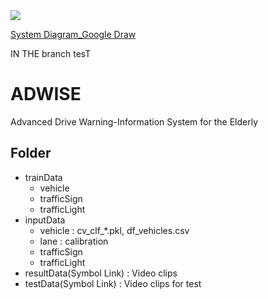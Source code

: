 
<img src="https://docs.google.com/drawings/d/1xSuijiu-CvhSJvg79Gl82rKOAH6X8lPy-HQkul30kFs/pub?w=960&amp;h=720">

[System Diagram_Google Draw](https://docs.google.com/drawings/d/1xSuijiu-CvhSJvg79Gl82rKOAH6X8lPy-HQkul30kFs/edit?usp=sharing)

IN THE branch tesT

# ADWISE
Advanced Drive Warning-Information System for the Elderly



## Folder
- trainData
	- vehicle
	- trafficSign
	- trafficLight
- inputData
	- vehicle : cv_clf_*.pkl, df_vehicles.csv
	- lane : calibration 
	- trafficSign
	- trafficLight
- resultData(Symbol Link) : Video clips
- testData(Symbol Link) : Video clips for test
